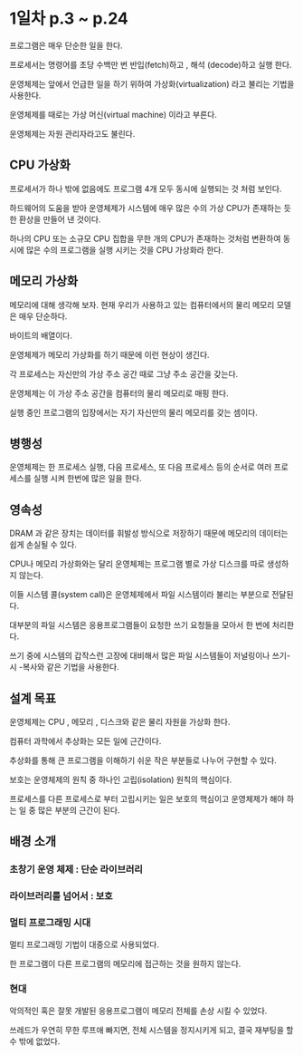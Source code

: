 # 1일차 p.3 ~ p.24

프로그램은 매우 단순한 일을 한다. 

프로세서는 명령어를 초당 수백만 번 반입(fetch)하고 , 해석 (decode)하고 실행 한다.

운영체제는 앞에서 언급한 일을 하기 위하여 가상화(virtualization) 라고 불리는 기법을 사용한다. 

운영체제를 때로는 가상 머신(virtual machine) 이라고 부른다.

운영체제는 자원 관리자라고도 불린다.

## CPU 가상화

프로세서가 하나 밖에 없음에도 프로그램 4개 모두 동시에 실행되는 것 처럼 보인다.

하드웨어의 도움을 받아 운영체제가 시스템에 매우 많은 수의 가상 CPU가 존재하는 듯한 환상을 만들어 낸 것이다.

하나의 CPU 또는 소규모 CPU 집합을 무한 개의 CPU가 존재하는 것처럼 변환하여 동시에 많은 수의 프로그램을 실행 시키는 것을
CPU 가상화라 한다.

## 메모리 가상화

메모리에 대해 생각해 보자. 현재 우리가 사용하고 있는 컴퓨터에서의 물리 메모리 모델은 매우 단순하다.

바이트의 배열이다. 

운영체제가 메모리 가상화를 하기 때문에 이런 현상이 생긴다.

각 프로세스는 자신만의 가상 주소 공간 때로 그냥 주소 공간을 갖는다. 

운영체제는 이 가상 주소 공간을 컴퓨터의 물리 메모리로 매핑 한다.

실행 중인 프로그램의 입장에서는 자기 자신만의 물리 메모리를 갖는 셈이다. 

## 병행성 

운영체제는 한 프로세스 실행, 다음 프로세스, 또 다음 프로세스 등의 순서로 여러 프로세스를 실행 시켜 한번에 많은 일을 한다.

## 영속성

DRAM 과 같은 장치는 데이터를 휘발성 방식으로 저장하기 때문에 메모리의 데이터는 쉽게 손실될 수 있다.

CPU나 메모리 가상화와는 달리 운영체제는 프로그램 별로 가상 디스크를 따로 생성하지 않는다. 

이들 시스템 콜(system call)은 운영체제에서 파일 시스템이라 불리는 부분으로 전달된다. 

대부분의 파일 시스템은 응용프로그램들이 요청한 쓰기 요청들을 모아서 한 번에 처리한다.

쓰기 중에 시스템의 갑작스런 고장에 대비해서 많은 파일 시스템들이 저널링이나 쓰기-시 -복사와 같은 기법을 사용한다.

## 설계 목표

운영체제는 CPU , 메모리 , 디스크와 같은 물리 자원을 가상화 한다. 

컴퓨터 과학에서 추상화는 모든 일에 근간이다.

추상화를 통해 큰 프로그램을 이해하기 쉬운 작은 부분들로 나누어 구현할 수 있다.

보호는 운영체제의 원칙 중 하나인 고립(isolation) 원칙의 핵심이다. 

프로세스를 다른 프로세스로 부터 고립시키는 일은 보호의 핵심이고 운영체제가 해야 하는 일 중 많은 부분의 근간이 된다. 

## 배경 소개

### 초창기 운영 체제 : 단순 라이브러리


### 라이브러리를 넘어서 : 보호


### 멀티 프로그래밍 시대

멀티 프로그래밍 기법이 대중으로 사용되었다.

한 프로그램이 다른 프로그램의 메모리에 접근하는 것을 원하지 않는다.


### 현대

악의적인 혹은 잘못 개발된 응용프로그램이 메모리 전체를 손상 시킬 수 있었다.

쓰레드가 우연히 무한 루프애 빠지면, 전체 시스템을 정지시키게 되고, 결국 재부팅을 할 수 밖에 없었다.